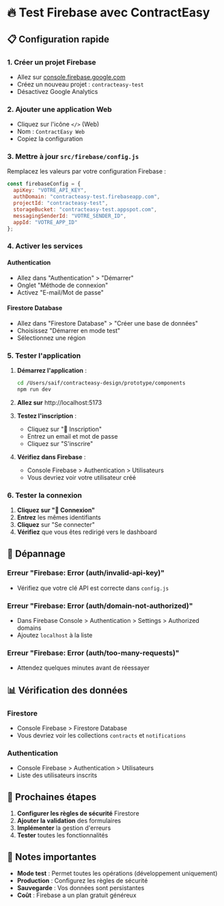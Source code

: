 # 🔥 Test Firebase avec ContractEasy

## 📋 Configuration rapide

### 1. Créer un projet Firebase
- Allez sur [console.firebase.google.com](https://console.firebase.google.com)
- Créez un nouveau projet : `contracteasy-test`
- Désactivez Google Analytics

### 2. Ajouter une application Web
- Cliquez sur l'icône `</>` (Web)
- Nom : `ContractEasy Web`
- Copiez la configuration

### 3. Mettre à jour `src/firebase/config.js`
Remplacez les valeurs par votre configuration Firebase :

```javascript
const firebaseConfig = {
  apiKey: "VOTRE_API_KEY",
  authDomain: "contracteasy-test.firebaseapp.com",
  projectId: "contracteasy-test",
  storageBucket: "contracteasy-test.appspot.com",
  messagingSenderId: "VOTRE_SENDER_ID",
  appId: "VOTRE_APP_ID"
};
```

### 4. Activer les services

#### Authentication
- Allez dans "Authentication" > "Démarrer"
- Onglet "Méthode de connexion"
- Activez "E-mail/Mot de passe"

#### Firestore Database
- Allez dans "Firestore Database" > "Créer une base de données"
- Choisissez "Démarrer en mode test"
- Sélectionnez une région

### 5. Tester l'application

1. **Démarrez l'application** :
   ```bash
   cd /Users/saif/contracteasy-design/prototype/components
   npm run dev
   ```

2. **Allez sur** http://localhost:5173

3. **Testez l'inscription** :
   - Cliquez sur "📝 Inscription"
   - Entrez un email et mot de passe
   - Cliquez sur "S'inscrire"

4. **Vérifiez dans Firebase** :
   - Console Firebase > Authentication > Utilisateurs
   - Vous devriez voir votre utilisateur créé

### 6. Tester la connexion

1. **Cliquez sur "🔐 Connexion"**
2. **Entrez** les mêmes identifiants
3. **Cliquez** sur "Se connecter"
4. **Vérifiez** que vous êtes redirigé vers le dashboard

## 🐛 Dépannage

### Erreur "Firebase: Error (auth/invalid-api-key)"
- Vérifiez que votre clé API est correcte dans `config.js`

### Erreur "Firebase: Error (auth/domain-not-authorized)"
- Dans Firebase Console > Authentication > Settings > Authorized domains
- Ajoutez `localhost` à la liste

### Erreur "Firebase: Error (auth/too-many-requests)"
- Attendez quelques minutes avant de réessayer

## 📊 Vérification des données

### Firestore
- Console Firebase > Firestore Database
- Vous devriez voir les collections `contracts` et `notifications`

### Authentication
- Console Firebase > Authentication > Utilisateurs
- Liste des utilisateurs inscrits

## 🚀 Prochaines étapes

1. **Configurer les règles de sécurité** Firestore
2. **Ajouter la validation** des formulaires
3. **Implémenter** la gestion d'erreurs
4. **Tester** toutes les fonctionnalités

## 📝 Notes importantes

- **Mode test** : Permet toutes les opérations (développement uniquement)
- **Production** : Configurez les règles de sécurité
- **Sauvegarde** : Vos données sont persistantes
- **Coût** : Firebase a un plan gratuit généreux
